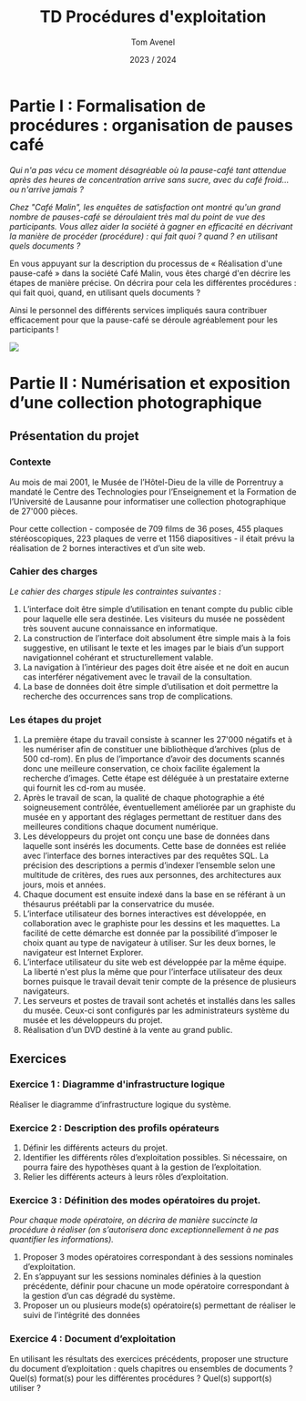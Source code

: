 ﻿---
title: TD Procédures d'exploitation
author: Tom Avenel
date: 2023 / 2024
---

# Partie I : Formalisation de procédures : organisation de pauses café

_Qui n'a pas vécu ce moment désagréable où la pause-café tant attendue après des heures de concentration arrive sans sucre, avec du café froid... ou n'arrive jamais ?_

_Chez "Café Malin", les enquêtes de satisfaction ont montré qu'un grand nombre de pauses-café se déroulaient très mal du point de vue des participants. Vous allez aider la société à gagner en efficacité en décrivant la manière de procéder (procédure) : qui fait quoi ? quand ? en utilisant quels documents ?_

En vous appuyant sur la description du processus de « Réalisation d'une pause-café » dans la société Café Malin, vous êtes chargé d'en décrire les étapes de manière précise. On décrira pour cela les différentes procédures : qui fait quoi, quand, en utilisant quels documents ?

Ainsi le personnel des différents services impliqués saura contribuer efficacement pour que la pause-café se déroule agréablement pour les participants !

![](pause-cafe.png)

# Partie II : Numérisation et exposition d’une collection photographique

## Présentation du projet

### Contexte

Au mois de mai 2001, le Musée de l’Hôtel-Dieu de la ville de Porrentruy a mandaté le Centre des Technologies pour l’Enseignement et la Formation de l’Université de Lausanne pour informatiser une collection photographique de 27'000 pièces.

Pour cette collection - composée de 709 films de 36 poses, 455 plaques stéréoscopiques, 223 plaques de verre et 1156 diapositives - il était prévu la réalisation de 2 bornes interactives et d’un site web.

### Cahier des charges

_Le cahier des charges stipule les contraintes suivantes :_

1. L’interface doit être simple d’utilisation en tenant compte du public cible pour laquelle elle sera destinée. Les visiteurs du musée ne possèdent très souvent aucune connaissance en informatique.
1. La construction de l’interface doit absolument être simple mais à la fois suggestive, en utilisant le texte et les images par le biais d’un support navigationnel cohérant et structurellement valable.
1. La navigation à l’intérieur des pages doit être aisée et ne doit en aucun cas interférer négativement avec le travail de la consultation.
1. La base de données doit être simple d’utilisation et doit permettre la recherche des occurrences sans trop de complications.

### Les étapes du projet

1. La première étape du travail consiste à scanner les 27'000 négatifs et à les numériser afin de constituer une bibliothèque d’archives (plus de 500 cd-rom). En plus de l’importance d’avoir des documents scannés donc une meilleure conservation, ce choix facilite également la recherche d’images. Cette étape est déléguée à un prestataire externe qui fournit les cd-rom au musée.
1. Après le travail de scan, la qualité de chaque photographie a été soigneusement contrôlée, éventuellement améliorée par un graphiste du musée en y apportant des réglages permettant de restituer dans des meilleures conditions chaque document numérique.
1. Les développeurs du projet ont conçu une base de données dans laquelle sont insérés les documents. Cette base de données est reliée avec l’interface des bornes interactives par des requêtes SQL. La précision des descriptions a permis d’indexer l’ensemble selon une multitude de critères, des rues aux personnes, des architectures aux jours, mois et années.
1. Chaque document est ensuite indexé dans la base en se référant à un thésaurus préétabli par la conservatrice du musée.
1. L’interface utilisateur des bornes interactives est développée, en collaboration avec le graphiste pour les dessins et les maquettes. La facilité de cette démarche est donnée par la possibilité d’imposer le choix quant au type de navigateur à utiliser. Sur les deux bornes, le navigateur est Internet Explorer.
1. L’interface utilisateur du site web est développée par la même équipe. La liberté n'est plus la même que pour l’interface utilisateur des deux bornes puisque le travail devait tenir compte de la présence de plusieurs navigateurs.
1. Les serveurs et postes de travail sont achetés et installés dans les salles du musée. Ceux-ci sont configurés par les administrateurs système du musée et les développeurs du projet.
1. Réalisation d’un DVD destiné à la vente au grand public.

## Exercices

### Exercice 1 : Diagramme d'infrastructure logique

Réaliser le diagramme d’infrastructure logique du système.

### Exercice 2 : Description des profils opérateurs

1. Définir les différents acteurs du projet.
1. Identifier les différents rôles d’exploitation possibles. Si nécessaire, on pourra faire des hypothèses quant à la gestion de l’exploitation.
1. Relier les différents acteurs à leurs rôles d’exploitation.

### Exercice 3 : Définition des modes opératoires du projet.

_Pour chaque mode opératoire, on décrira de manière succincte la procédure à réaliser (on s’autorisera donc exceptionnellement à ne pas quantifier les informations)._ 

1. Proposer 3 modes opératoires correspondant à des sessions nominales d’exploitation.
1. En s’appuyant sur les sessions nominales définies à la question précédente, définir pour chacune un mode opératoire correspondant à la gestion d’un cas dégradé du système.
1. Proposer un ou plusieurs mode(s) opératoire(s) permettant de réaliser le suivi de l’intégrité des données

### Exercice 4 : Document d’exploitation

En utilisant les résultats des exercices précédents, proposer une structure du document d’exploitation : quels chapitres ou ensembles de documents ? Quel(s) format(s) pour les différentes procédures ? Quel(s) support(s) utiliser ?
